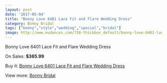 ```yaml
---
layout: post
date: '2017-05-04'
title: "Bonny Love 6401 Lace Fit and Flare Wedding Dress"
category: Bonny Bridal
tags: ["bonny","style","wedding","special","bridal"]
image: http://www.eudances.com/710-thickbox_default/bonny-love-6401-lace-fit-and-flare-wedding-dress.jpg
---
```

Bonny Love 6401 Lace Fit and Flare Wedding Dress

On Sales: **$365.99**
<a href="https://www.eudances.com/en/bonny-bridal/225-bonny-love-6401-lace-fit-and-flare-wedding-dress.html"><amp-img layout="responsive" width="600" height="600" src="//www.eudances.com/710-thickbox_default/bonny-love-6401-lace-fit-and-flare-wedding-dress.jpg" alt="Bonny Love 6401 Lace Fit and Flare Wedding Dress 0" /></a>
<a href="https://www.eudances.com/en/bonny-bridal/225-bonny-love-6401-lace-fit-and-flare-wedding-dress.html"><amp-img layout="responsive" width="600" height="600" src="//www.eudances.com/711-thickbox_default/bonny-love-6401-lace-fit-and-flare-wedding-dress.jpg" alt="Bonny Love 6401 Lace Fit and Flare Wedding Dress 1" /></a>

Buy it: [Bonny Love 6401 Lace Fit and Flare Wedding Dress](https://www.eudances.com/en/bonny-bridal/225-bonny-love-6401-lace-fit-and-flare-wedding-dress.html "Bonny Love 6401 Lace Fit and Flare Wedding Dress")

View more: [Bonny Bridal](https://www.eudances.com/en/3-bonny-bridal "Bonny Bridal")